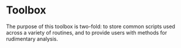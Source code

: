 # Toolbox

The purpose of this toolbox is two-fold: to store common scripts used across a variety of routines, and to provide users with methods for rudimentary analysis.
